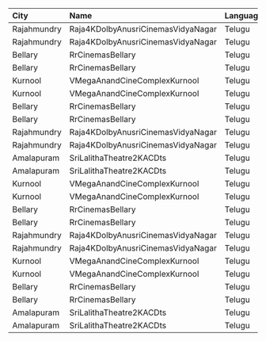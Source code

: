 | City        | Name                               | Language |  Time | Type          | Price | Capacity | Booked |
| :---------- | :--------------------------------- | :------- | ----: | :------------ | ----: | -------: | -----: |
| Rajahmundry | Raja4KDolbyAnusriCinemasVidyaNagar | Telugu   | 11:00 | ReservedClass |  100₹ |      321 |    201 |
| Rajahmundry | Raja4KDolbyAnusriCinemasVidyaNagar | Telugu   | 11:00 | FirstClass    |   60₹ |       24 |     12 |
| Bellary     | RrCinemasBellary                   | Telugu   | 11:00 | Gold          |  150₹ |      124 |     63 |
| Bellary     | RrCinemasBellary                   | Telugu   | 11:00 | Silver        |  100₹ |      242 |    110 |
| Kurnool     | VMegaAnandCineComplexKurnool       | Telugu   | 12:05 | Gold          |  110₹ |      198 |    100 |
| Kurnool     | VMegaAnandCineComplexKurnool       | Telugu   | 12:05 | Executive     |   70₹ |       62 |     31 |
| Bellary     | RrCinemasBellary                   | Telugu   | 14:00 | Gold          |  150₹ |      124 |     63 |
| Bellary     | RrCinemasBellary                   | Telugu   | 14:00 | Silver        |  100₹ |      242 |    110 |
| Rajahmundry | Raja4KDolbyAnusriCinemasVidyaNagar | Telugu   | 14:30 | ReservedClass |  100₹ |      321 |    161 |
| Rajahmundry | Raja4KDolbyAnusriCinemasVidyaNagar | Telugu   | 14:30 | FirstClass    |   60₹ |       24 |     12 |
| Amalapuram  | SriLalithaTheatre2KACDts           | Telugu   | 14:30 | ReservedClass |  110₹ |      314 |    277 |
| Amalapuram  | SriLalithaTheatre2KACDts           | Telugu   | 14:30 | SecondClass   |   60₹ |      105 |    105 |
| Kurnool     | VMegaAnandCineComplexKurnool       | Telugu   | 15:15 | Gold          |  110₹ |      198 |    101 |
| Kurnool     | VMegaAnandCineComplexKurnool       | Telugu   | 15:15 | Executive     |   70₹ |       62 |     32 |
| Bellary     | RrCinemasBellary                   | Telugu   | 17:00 | Gold          |  150₹ |      124 |     63 |
| Bellary     | RrCinemasBellary                   | Telugu   | 17:00 | Silver        |  100₹ |      242 |    110 |
| Rajahmundry | Raja4KDolbyAnusriCinemasVidyaNagar | Telugu   | 18:15 | ReservedClass |  100₹ |      321 |    160 |
| Rajahmundry | Raja4KDolbyAnusriCinemasVidyaNagar | Telugu   | 18:15 | FirstClass    |   60₹ |       24 |     12 |
| Kurnool     | VMegaAnandCineComplexKurnool       | Telugu   | 19:20 | Gold          |  110₹ |      198 |     99 |
| Kurnool     | VMegaAnandCineComplexKurnool       | Telugu   | 19:20 | Executive     |   70₹ |       62 |     31 |
| Bellary     | RrCinemasBellary                   | Telugu   | 20:00 | Gold          |  150₹ |      124 |     63 |
| Bellary     | RrCinemasBellary                   | Telugu   | 20:00 | Silver        |  100₹ |      242 |    110 |
| Amalapuram  | SriLalithaTheatre2KACDts           | Telugu   | 21:30 | ReservedClass |  110₹ |      314 |    277 |
| Amalapuram  | SriLalithaTheatre2KACDts           | Telugu   | 21:30 | SecondClass   |   60₹ |      105 |    105 |